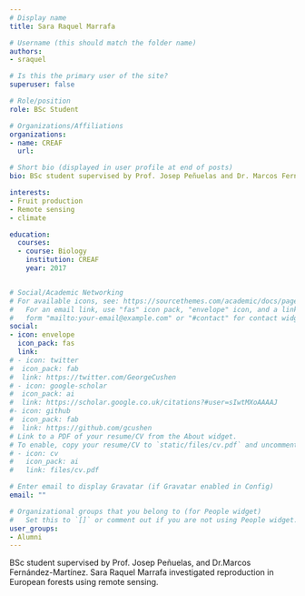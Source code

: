 ```yaml
---
# Display name
title: Sara Raquel Marrafa

# Username (this should match the folder name)
authors:
- sraquel

# Is this the primary user of the site?
superuser: false

# Role/position
role: BSc Student

# Organizations/Affiliations
organizations:
- name: CREAF
  url: 

# Short bio (displayed in user profile at end of posts)
bio: BSc student supervised by Prof. Josep Peñuelas and Dr. Marcos Fernández-Martínez.  

interests:
- Fruit production
- Remote sensing
- climate

education:
  courses:
  - course: Biology
    institution: CREAF
    year: 2017


# Social/Academic Networking
# For available icons, see: https://sourcethemes.com/academic/docs/page-builder/#icons
#   For an email link, use "fas" icon pack, "envelope" icon, and a link in the
#   form "mailto:your-email@example.com" or "#contact" for contact widget.
social:
- icon: envelope
  icon_pack: fas
  link: 
# - icon: twitter
#  icon_pack: fab
#  link: https://twitter.com/GeorgeCushen
# - icon: google-scholar
#  icon_pack: ai
#  link: https://scholar.google.co.uk/citations?#user=sIwtMXoAAAAJ
#- icon: github
#  icon_pack: fab
#  link: https://github.com/gcushen
# Link to a PDF of your resume/CV from the About widget.
# To enable, copy your resume/CV to `static/files/cv.pdf` and uncomment the lines below.
# - icon: cv
#   icon_pack: ai
#   link: files/cv.pdf

# Enter email to display Gravatar (if Gravatar enabled in Config)
email: ""

# Organizational groups that you belong to (for People widget)
#   Set this to `[]` or comment out if you are not using People widget.
user_groups:
- Alumni
---
```


BSc student supervised by Prof. Josep Peñuelas, and Dr.Marcos Fernández-Martínez. Sara Raquel Marrafa investigated reproduction in European forests using remote sensing. 
